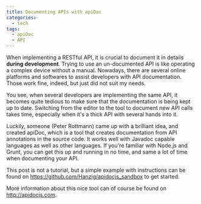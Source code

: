 ```yaml
---
title: Documenting APIs with apiDoc
categories:
  - tech
tags:
  - apiDoc
  - API
---
```


When implementing a RESTful API, it is crucial to document it in details **during development**. Trying to use an un-documented API is like operating a complex device without a manual. Nowadays, there are several online platforms and softwares to assist developers with API documentation. Those work fine, indeed, but just did not suit my needs.

You see, when several developers are implementing the same API, it becomes quite tedious to make sure that the documentation is being kept up to date. Switching from the editor to the tool to document new API calls takes time, especially when it's a thick API with several hands into it.

Luckily, someone (Peter Rottmann) came up with a brilliant idea, and created apiDoc, which is a tool that creates documentation from API annotations in the source code. It works well with Javadoc capable languages as well as other languages. If you're familiar with Node.js and Grunt, you can get this up and running in no time, and same a lot of time when documenting your API.

This post is not a tutorial, but a simple example with instructions can be found on <a href="https://github.com/Hanzig/apidocjs_sandbox" target="_blank">https://github.com/Hanzig/apidocjs_sandbox</a> to get started.

More information about this nice tool can of course be found on <a href="http://apidocjs.com/" target="_blank">http://apidocjs.com</a>.
